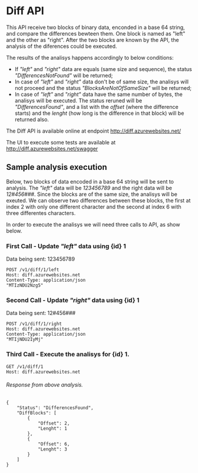 # Diff API
This API  receive two blocks of binary data, enconded in a base 64 string, and compare the differences bewteen them. One block is named as "left" and the other as "right". After the two blocks are known by the API, the analysis of the diferences could be executed.


The results of the analisys happens accordingly to below conditions:
- If *"left"* and *"right"* data are equals (same size and sequence), the status *"DifferencesNotFound"* will be returned;
- In case of *"left"* and *"right"* data don't be of same size, the analisys will not proceed and the status *"BlocksAreNotOfSameSize"* will be returned;
- In case of *"left"* and *"right"* data have the same number of bytes, the analisys will be executed. The status reruned will be *"DifferencesFound"*, and a list with the *offset* (where the difference starts) and the *lenght* (how long is the difference in that block) will be returned also.

The Diff API is available online at endpoint http://diff.azurewebsites.net/

The UI to execute some tests are available at http://diff.azurewebsites.net/swagger

## Sample analysis execution

Below, two blocks of data encoded in a base 64 string will be sent to analysis.
The *"left"*  data will be *123456789* and the right data will be *12#456###*.
Since the blocks are of the same size, the analisys will be exeuted. We can observe two differences between these blocks, the first at index 2 with only one different character  and the second at index 6 with three differentes characters.

In order to execute the analisys we will need three calls to API, as show below.

### First Call - Update *"left"*  data using {id} 1
Data being sent: 123456789

    POST /v1/diff/1/left
    Host: diff.azurewebsites.net
    Content-Type: application/json
    "MTIzNDU2Nzg5"

### Second Call - Update *"right"*  data using {id} 1
Data being sent: 12#456###

    POST /v1/diff/1/right
    Host: diff.azurewebsites.net
    Content-Type: application/json
    "MTIjNDU2IyMj"

### Third Call - Execute the analisys for {id} 1.

    GET /v1/diff/1
    Host: diff.azurewebsites.net

###### Response from above analysis.

    {
        "Status": "DifferencesFound",
        "DiffBlocks": [
            {
                "Offset": 2,
                "Lenght": 1
            },
            {
                "Offset": 6,
                "Lenght": 3
            }
        ]
    }
